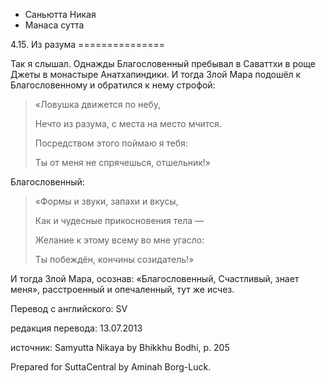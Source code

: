 









* Саньютта Никая
* Манаса сутта


4\.15\. Из разума
\=\=\=\=\=\=\=\=\=\=\=\=\=\=\=



Так я слышал\. Однажды Благословенный пребывал в Саваттхи в роще Джеты в монастыре Анатхапиндики\. И тогда Злой Мара подошёл к Благословенному и обратился к нему строфой:



> «Ловушка движется по небу,  
> 
> Нечто из разума, с места на место мчится\.  
> 
> Посредством этого поймаю я тебя:  
> 
> Ты от меня не спрячешься, отшельник\!»


Благословенный:



> «Формы и звуки, запахи и вкусы,  
> 
> Как и чудесные прикосновения тела —  
> 
> Желание к этому всему во мне угасло:  
> 
> Ты побеждён, кончины созидатель\!»


И тогда Злой Мара, осознав: «Благословенный, Счастливый, знает меня», расстроенный и опечаленный, тут же исчез\.



Перевод с английского: SV


редакция перевода: 13\.07\.2013


источник: Samyutta Nikaya by Bhikkhu Bodhi, p\. 205


Prepared for SuttaCentral by Aminah Borg\-Luck\.






